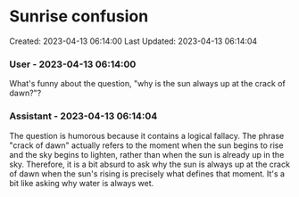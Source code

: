 # Sunrise confusion

Created: 2023-04-13 06:14:00
Last Updated: 2023-04-13 06:14:04

### User - 2023-04-13 06:14:00

What's funny about the question, "why is the sun always up at the crack of dawn?"?

### Assistant - 2023-04-13 06:14:04



The question is humorous because it contains a logical fallacy. The phrase "crack of dawn" actually refers to the moment when the sun begins to rise and the sky begins to lighten, rather than when the sun is already up in the sky. Therefore, it is a bit absurd to ask why the sun is always up at the crack of dawn when the sun's rising is precisely what defines that moment. It's a bit like asking why water is always wet.

